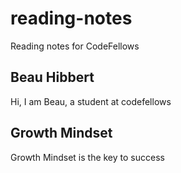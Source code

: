 # reading-notes
Reading notes for CodeFellows

## Beau Hibbert
Hi, I am Beau, a student at codefellows

## Growth Mindset
Growth Mindset is the key to success
